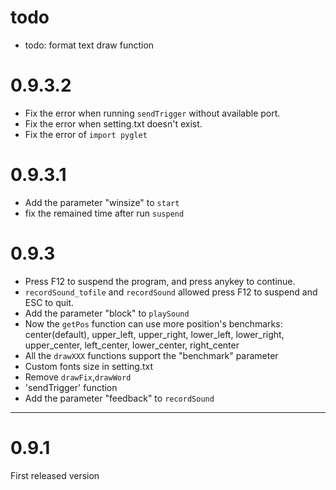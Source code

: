 # todo
- todo: format text draw function

# 0.9.3.2
- Fix the error when running `sendTrigger` without available port.
- Fix the error when setting.txt doesn't exist.
- Fix the error of `import pyglet`

# 0.9.3.1
- Add the parameter "winsize" to `start`
- fix the remained time after run `suspend` 

# 0.9.3
- Press F12 to suspend the program, and press anykey to continue.
- `recordSound_tofile` and `recordSound` allowed press F12 to suspend and ESC to quit.
- Add the parameter "block" to `playSound`
- Now the `getPos` function can use more position's benchmarks: center(default), upper_left, upper_right, lower_left, lower_right, upper_center, left_center, lower_center, right_center
- All the `drawXXX` functions support the "benchmark" parameter 
- Custom fonts size in setting.txt
- Remove `drawFix`,`drawWord`
- 'sendTrigger' function
- Add the parameter "feedback" to `recordSound`

---
# 0.9.1
First released version